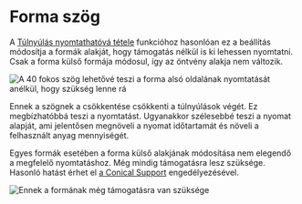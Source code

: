 # Forma szög

A [Túlnyúlás nyomtathatóvá tétele](../experimental/conical_overhang_enabled.md) funkcióhoz hasonlóan ez a beállítás módosítja a formák alakját, hogy támogatás nélkül is ki lehessen nyomtatni. Csak a forma külső formája módosul, így az öntvény alakja nem változik.

<!--screenshot {
"image_path": "mold_angle.png",
"models": [
    {
        "script": "star_podium.scad",
        "transformation": ["mirrorZ"]
    }
],
"camera_position": [81, 129, 45],
"settings": {
    "mold_enabled": "True"
},
"colours": 48
}-->

![A 40 fokos szög lehetővé teszi a forma alsó oldalának nyomtatását anélkül, hogy szükség lenne rá](../images/mold_angle.png)

Ennek a szögnek a csökkentése csökkenti a túlnyúlások végét. Ez megbízhatóbbá teszi a nyomtatást. Ugyanakkor szélesebbé teszi a nyomat alapját, ami jelentősen megnöveli a nyomat időtartamát és növeli a felhasznált anyag mennyiségét.

Egyes formák esetében a forma külső alakjának módosítása nem elegendő a megfelelő nyomtatáshoz. Még mindig támogatásra lesz szüksége. Hasonló hatást érhet el [a Conical Support](../support/support_conical_enabled.md) engedélyezésével.

<!--screenshot {
"image_path": "mold_needs_support.png",
"models": [{"script": "basic_overhang.scad"}],
"camera_position": [20, 183, 97],
"settings": {
    "mold_enabled": "True"
},
"colours": 32
}-->

![Ennek a formának még támogatásra van szüksége](../images/mold_needs_support.png)
